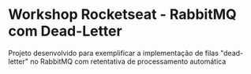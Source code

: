 # Workshop Rocketseat - RabbitMQ com Dead-Letter
Projeto desenvolvido para exemplificar a implementação de filas "dead-letter" no RabbitMQ com retentativa de processamento automática
